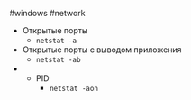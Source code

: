 #windows #network 
- Открытые порты
	- `netstat -a`
- Открытые порты с выводом приложения
	- `netstat -ab`
- + PID
	- `netstat -aon`